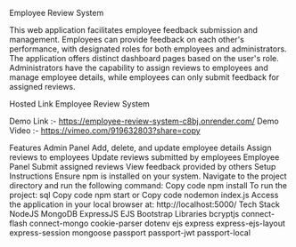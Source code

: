 Employee Review System

This web application facilitates employee feedback submission and management. Employees can provide feedback on each other's performance, with designated roles for both employees and administrators. The application offers distinct dashboard pages based on the user's role. Administrators have the capability to assign reviews to employees and manage employee details, while employees can only submit feedback for assigned reviews.

Hosted Link
Employee Review System

Demo Link :- https://employee-review-system-c8bj.onrender.com/ 
Demo Video :- https://vimeo.com/919632803?share=copy

Features
Admin Panel
Add, delete, and update employee details
Assign reviews to employees
Update reviews submitted by employees
Employee Panel
Submit assigned reviews
View feedback provided by others
Setup Instructions
Ensure npm is installed on your system.
Navigate to the project directory and run the following command:
Copy code
npm install
To run the project:
sql
Copy code
npm start
or
Copy code
nodemon index.js
Access the application in your local browser at: http://localhost:5000/
Tech Stack
NodeJS
MongoDB
ExpressJS
EJS
Bootstrap
Libraries
bcryptjs
connect-flash
connect-mongo
cookie-parser
dotenv
ejs
express
express-ejs-layout
express-session
mongoose
passport
passport-jwt
passport-local
